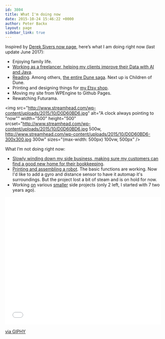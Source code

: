 ```yaml
---
id: 3804
title: What I'm doing now
date: 2015-10-24 15:46:22 +0000
author: Peter Backx
layout: page
sidebar_link: true
---
```

Inspired by [Derek Sivers now page](http://sivers.org/now), here’s what I am doing right now (last update June 2017):

* Enjoying family life.
* [Working as a freelancer, helping my clients improve their Data with AI and Java](http://peated.be/).
* [Reading](https://www.goodreads.com/user/show/37577599-peter-backx). Among others, [the entire Dune saga](http://www.dunenovels.com/). Next up is Children of Dune.
* Printing and designing things for [my Etsy shop](https://www.etsy.com/shop/Printin3DBE).
* Moving my site from WPEngine to Github Pages.
* Rewatching Futurama.

<img src="http://www.streamhead.com/wp-content/uploads/2015/10/D0D60BD6.jpg" alt="A clock always pointing to "now"" width="500" height="500" srcset="http://www.streamhead.com/wp-content/uploads/2015/10/D0D60BD6.jpg 500w, http://www.streamhead.com/wp-content/uploads/2015/10/D0D60BD6-300x300.jpg 300w" sizes="(max-width: 500px) 100vw, 500px" />

What I’m not doing right now:

* [Slowly winding down my side business, making sure my customers can find a good new home for their bookkeeping](http://www.streamhead.com/launching-my-first-vaadin-appengine-project/).
* [Printing and assembling a robot](http://wirebeings.com/). The basic functions are working. Now I'd like to add a gyro and distance sensor to have it automap it's surroundings. But the project lost a bit of steam and is on hold for now.
* Working [on](http://amzn.to/1XpS4Vz) various [smaller](https://www.discogsscan.com) side projects (only 2 left, I started with 7 two years ago).

<div style="width:100%;height:0;padding-bottom:82%;position:relative;"><iframe src="[https://giphy.com/embed/8JCpZKh3klTb2](https://giphy.com/embed/8JCpZKh3klTb2 "https://giphy.com/embed/8JCpZKh3klTb2")" width="100%" height="100%" style="position:absolute" frameBorder="0" class="giphy-embed" allowFullScreen></iframe></div><p><a href="[https://giphy.com/gifs/futurama-8JCpZKh3klTb2](https://giphy.com/gifs/futurama-8JCpZKh3klTb2 "https://giphy.com/gifs/futurama-8JCpZKh3klTb2")">via GIPHY</a></p>